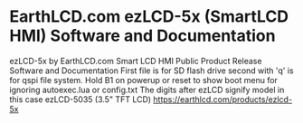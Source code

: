 # EarthLCD.com ezLCD-5x (SmartLCD HMI) Software and Documentation
ezLCD-5x by EarthLCD.com Smart LCD HMI Public Product Release Software and Documentation
First file is for SD flash drive second with 'q' is for qspi file system. 
Hold B1 on powerup or reset to show boot menu for ignoring autoexec.lua or config.txt
The digits after ezLCD signify model in this case ezLCD-5035 (3.5" TFT LCD) https://earthlcd.com/products/ezlcd-5x

